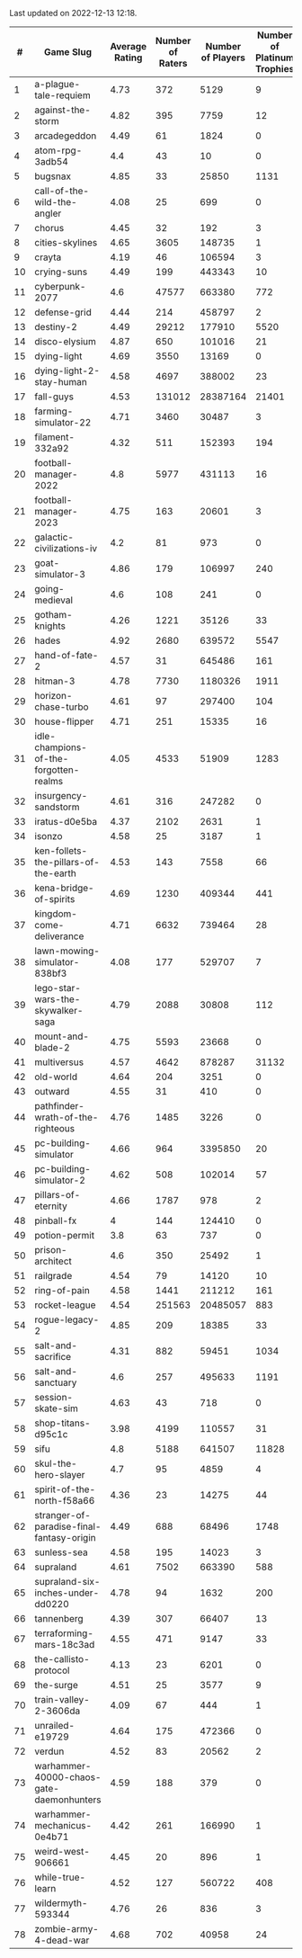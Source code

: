 Last updated on 2022-12-13 12:18.


|#|Game Slug|Average Rating|Number of Raters|Number of Players|Number of Platinum Trophies|Max Rarity (%)|
|---|---|---|---|---|---|---|
|1|a-plague-tale-requiem|4.73|372|5129|9|92|
|2|against-the-storm|4.82|395|7759|12|32|
|3|arcadegeddon|4.49|61|1824|0|92|
|4|atom-rpg-3adb54|4.4|43|10|0|100|
|5|bugsnax|4.85|33|25850|1131|97|
|6|call-of-the-wild-the-angler|4.08|25|699|0|89|
|7|chorus|4.45|32|192|3|86|
|8|cities-skylines|4.65|3605|148735|1|73|
|9|crayta|4.19|46|106594|3|23|
|10|crying-suns|4.49|199|443343|10|65|
|11|cyberpunk-2077|4.6|47577|663380|772|63|
|12|defense-grid|4.44|214|458797|2|80|
|13|destiny-2|4.49|29212|177910|5520|95|
|14|disco-elysium|4.87|650|101016|21|28|
|15|dying-light|4.69|3550|13169|0|96|
|16|dying-light-2-stay-human|4.58|4697|388002|23|2|
|17|fall-guys|4.53|131012|28387164|21401|6|
|18|farming-simulator-22|4.71|3460|30487|3|79|
|19|filament-332a92|4.32|511|152393|194|93|
|20|football-manager-2022|4.8|5977|431113|16|49|
|21|football-manager-2023|4.75|163|20601|3|80|
|22|galactic-civilizations-iv|4.2|81|973|0|84|
|23|goat-simulator-3|4.86|179|106997|240|91|
|24|going-medieval|4.6|108|241|0|77|
|25|gotham-knights|4.26|1221|35126|33|4|
|26|hades|4.92|2680|639572|5547|89|
|27|hand-of-fate-2|4.57|31|645486|161|72|
|28|hitman-3|4.78|7730|1180326|1911|48|
|29|horizon-chase-turbo|4.61|97|297400|104|84|
|30|house-flipper|4.71|251|15335|16|93|
|31|idle-champions-of-the-forgotten-realms|4.05|4533|51909|1283|7|
|32|insurgency-sandstorm|4.61|316|247282|0|6|
|33|iratus-d0e5ba|4.37|2102|2631|1|87|
|34|isonzo|4.58|25|3187|1|60|
|35|ken-follets-the-pillars-of-the-earth|4.53|143|7558|66|48|
|36|kena-bridge-of-spirits|4.69|1230|409344|441|94|
|37|kingdom-come-deliverance|4.71|6632|739464|28|30|
|38|lawn-mowing-simulator-838bf3|4.08|177|529707|7|87|
|39|lego-star-wars-the-skywalker-saga|4.79|2088|30808|112|98|
|40|mount-and-blade-2|4.75|5593|23668|0|12|
|41|multiversus|4.57|4642|878287|31132|77|
|42|old-world|4.64|204|3251|0|85|
|43|outward|4.55|31|410|0|76|
|44|pathfinder-wrath-of-the-righteous|4.76|1485|3226|0|45|
|45|pc-building-simulator|4.66|964|3395850|20|48|
|46|pc-building-simulator-2|4.62|508|102014|57|75|
|47|pillars-of-eternity|4.66|1787|978|2|80|
|48|pinball-fx|4|144|124410|0|86|
|49|potion-permit|3.8|63|737|0|98|
|50|prison-architect|4.6|350|25492|1|34|
|51|railgrade|4.54|79|14120|10|98|
|52|ring-of-pain|4.58|1441|211212|161|96|
|53|rocket-league|4.54|251563|20485057|883|76|
|54|rogue-legacy-2|4.85|209|18385|33|1|
|55|salt-and-sacrifice|4.31|882|59451|1034|91|
|56|salt-and-sanctuary|4.6|257|495633|1191|83|
|57|session-skate-sim|4.63|43|718|0|27|
|58|shop-titans-d95c1c|3.98|4199|110557|31|98|
|59|sifu|4.8|5188|641507|11828|96|
|60|skul-the-hero-slayer|4.7|95|4859|4|96|
|61|spirit-of-the-north-f58a66|4.36|23|14275|44|62|
|62|stranger-of-paradise-final-fantasy-origin|4.49|688|68496|1748|98|
|63|sunless-sea|4.58|195|14023|3|37|
|64|supraland|4.61|7502|663390|588|99|
|65|supraland-six-inches-under-dd0220|4.78|94|1632|200|99|
|66|tannenberg|4.39|307|66407|13|87|
|67|terraforming-mars-18c3ad|4.55|471|9147|33|55|
|68|the-callisto-protocol|4.13|23|6201|0|94|
|69|the-surge|4.51|25|3577|9|94|
|70|train-valley-2-3606da|4.09|67|444|1|89|
|71|unrailed-e19729|4.64|175|472366|0|5|
|72|verdun|4.52|83|20562|2|74|
|73|warhammer-40000-chaos-gate-daemonhunters|4.59|188|379|0|25|
|74|warhammer-mechanicus-0e4b71|4.42|261|166990|1|25|
|75|weird-west-906661|4.45|20|896|1|82|
|76|while-true-learn|4.52|127|560722|408|93|
|77|wildermyth-593344|4.76|26|836|3|8|
|78|zombie-army-4-dead-war|4.68|702|40958|24|67|
